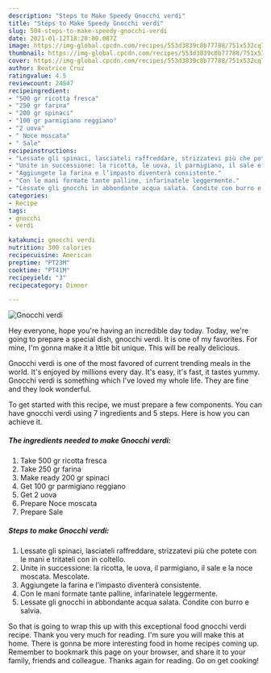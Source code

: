 ```yaml
---
description: "Steps to Make Speedy Gnocchi verdi"
title: "Steps to Make Speedy Gnocchi verdi"
slug: 504-steps-to-make-speedy-gnocchi-verdi
date: 2021-01-12T18:20:00.087Z
image: https://img-global.cpcdn.com/recipes/553d3839c8b77788/751x532cq70/gnocchi-verdi-recipe-main-photo.jpg
thumbnail: https://img-global.cpcdn.com/recipes/553d3839c8b77788/751x532cq70/gnocchi-verdi-recipe-main-photo.jpg
cover: https://img-global.cpcdn.com/recipes/553d3839c8b77788/751x532cq70/gnocchi-verdi-recipe-main-photo.jpg
author: Beatrice Cruz
ratingvalue: 4.5
reviewcount: 24847
recipeingredient:
- "500 gr ricotta fresca"
- "250 gr farina"
- "200 gr spinaci"
- "100 gr parmigiano reggiano"
- "2 uova"
- " Noce moscata"
- " Sale"
recipeinstructions:
- "Lessate gli spinaci, lasciateli raffreddare, strizzatevi più che potete con le mani e tritateli con in coltello."
- "Unite in successione: la ricotta, le uova, il parmigiano, il sale e la noce moscata. Mescolate."
- "Aggiungete la farina e l’impasto diventerà consistente."
- "Con le mani formate tante palline, infarinatele leggermente."
- "Lessate gli gnocchi in abbondante acqua salata. Condite con burro e salvia."
categories:
- Recipe
tags:
- gnocchi
- verdi

katakunci: gnocchi verdi 
nutrition: 300 calories
recipecuisine: American
preptime: "PT23M"
cooktime: "PT41M"
recipeyield: "3"
recipecategory: Dinner

---
```



![Gnocchi verdi](https://img-global.cpcdn.com/recipes/553d3839c8b77788/751x532cq70/gnocchi-verdi-recipe-main-photo.jpg)

Hey everyone, hope you're having an incredible day today. Today, we're going to prepare a special dish, gnocchi verdi. It is one of my favorites. For mine, I'm gonna make it a little bit unique. This will be really delicious.



Gnocchi verdi is one of the most favored of current trending meals in the world. It's enjoyed by millions every day. It's easy, it's fast, it tastes yummy. Gnocchi verdi is something which I've loved my whole life. They are fine and they look wonderful.


To get started with this recipe, we must prepare a few components. You can have gnocchi verdi using 7 ingredients and 5 steps. Here is how you can achieve it.

<!--inarticleads1-->

##### The ingredients needed to make Gnocchi verdi:

1. Take 500 gr ricotta fresca
1. Take 250 gr farina
1. Make ready 200 gr spinaci
1. Get 100 gr parmigiano reggiano
1. Get 2 uova
1. Prepare  Noce moscata
1. Prepare  Sale




<!--inarticleads2-->

##### Steps to make Gnocchi verdi:

1. Lessate gli spinaci, lasciateli raffreddare, strizzatevi più che potete con le mani e tritateli con in coltello.
1. Unite in successione: la ricotta, le uova, il parmigiano, il sale e la noce moscata. Mescolate.
1. Aggiungete la farina e l’impasto diventerà consistente.
1. Con le mani formate tante palline, infarinatele leggermente.
1. Lessate gli gnocchi in abbondante acqua salata. Condite con burro e salvia.




So that is going to wrap this up with this exceptional food gnocchi verdi recipe. Thank you very much for reading. I'm sure you will make this at home. There is gonna be more interesting food in home recipes coming up. Remember to bookmark this page on your browser, and share it to your family, friends and colleague. Thanks again for reading. Go on get cooking!
